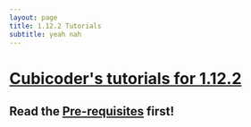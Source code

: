 ```yaml
---
layout: page
title: 1.12.2 Tutorials
subtitle: yeah nah
---
```


# [Cubicoder's tutorials for 1.12.2](https://cubicoder.github.io/tutorials/1-12-2/tutorials/)

## Read the [Pre-requisites](https://cadiboo.github.io/tutorials/Pre-requisites) first!
